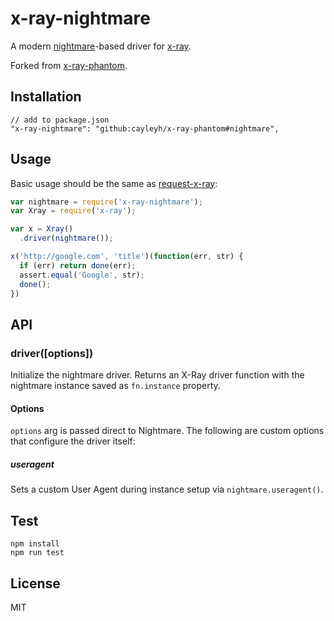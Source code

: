 # x-ray-nightmare

A modern [nightmare](https://github.com/segmentio/nightmare)-based driver for [x-ray](https://github.com/lapwinglabs/x-ray).

Forked from [x-ray-phantom](https://github.com/lapwinglabs/x-ray-phantom).

## Installation

```
// add to package.json
"x-ray-nightmare": "github:cayleyh/x-ray-phantom#nightmare",
```

## Usage

Basic usage should be the same as [request-x-ray](https://github.com/jspri/request-x-ray):

```js
var nightmare = require('x-ray-nightmare');
var Xray = require('x-ray');

var x = Xray()
  .driver(nightmare());

x('http://google.com', 'title')(function(err, str) {
  if (err) return done(err);
  assert.equal('Google', str);
  done();
})
```

## API

### driver([options])

Initialize the nightmare driver. Returns an X-Ray driver function with the nightmare instance saved as `fn.instance` property.

#### Options

`options` arg is passed direct to Nightmare. The following are custom options that configure the driver itself:

##### useragent

Sets a custom User Agent during instance setup via `nightmare.useragent()`.

## Test

```
npm install
npm run test
```

## License

MIT
